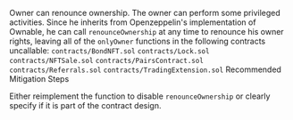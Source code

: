 Owner can renounce ownership.
The owner can perform some privileged activities.
Since he inherits from Openzeppelin's implementation of Ownable, 
he can call `renounceOwnership` at any time to renounce his owner rights, 
leaving all of the `onlyOwner` functions in the following contracts uncallable:
`contracts/BondNFT.sol`
`contracts/Lock.sol`
`contracts/NFTSale.sol`
`contracts/PairsContract.sol`
`contracts/Referrals.sol`
`contracts/TradingExtension.sol`
Recommended Mitigation Steps

Either reimplement the function to disable `renounceOwnership` or clearly specify if it is part of the contract design.